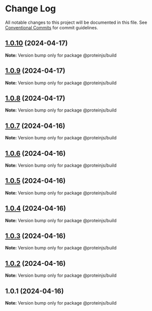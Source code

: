 # Change Log

All notable changes to this project will be documented in this file.
See [Conventional Commits](https://conventionalcommits.org) for commit guidelines.

## [1.0.10](https://github.com/proteinjs/build/compare/@proteinjs/build@1.0.9...@proteinjs/build@1.0.10) (2024-04-17)

**Note:** Version bump only for package @proteinjs/build





## [1.0.9](https://github.com/proteinjs/build/compare/@proteinjs/build@1.0.8...@proteinjs/build@1.0.9) (2024-04-17)

**Note:** Version bump only for package @proteinjs/build





## [1.0.8](https://github.com/proteinjs/build/compare/@proteinjs/build@1.0.7...@proteinjs/build@1.0.8) (2024-04-17)

**Note:** Version bump only for package @proteinjs/build





## [1.0.7](https://github.com/proteinjs/build/compare/@proteinjs/build@1.0.6...@proteinjs/build@1.0.7) (2024-04-16)

**Note:** Version bump only for package @proteinjs/build





## [1.0.6](https://github.com/proteinjs/build/compare/@proteinjs/build@1.0.5...@proteinjs/build@1.0.6) (2024-04-16)

**Note:** Version bump only for package @proteinjs/build





## [1.0.5](https://github.com/proteinjs/build/compare/@proteinjs/build@1.0.4...@proteinjs/build@1.0.5) (2024-04-16)

**Note:** Version bump only for package @proteinjs/build





## [1.0.4](https://github.com/proteinjs/build/compare/@proteinjs/build@1.0.3...@proteinjs/build@1.0.4) (2024-04-16)

**Note:** Version bump only for package @proteinjs/build





## [1.0.3](https://github.com/proteinjs/build/compare/@proteinjs/build@1.0.2...@proteinjs/build@1.0.3) (2024-04-16)

**Note:** Version bump only for package @proteinjs/build





## [1.0.2](https://github.com/proteinjs/build/compare/@proteinjs/build@1.0.1...@proteinjs/build@1.0.2) (2024-04-16)

**Note:** Version bump only for package @proteinjs/build





## 1.0.1 (2024-04-16)

**Note:** Version bump only for package @proteinjs/build
